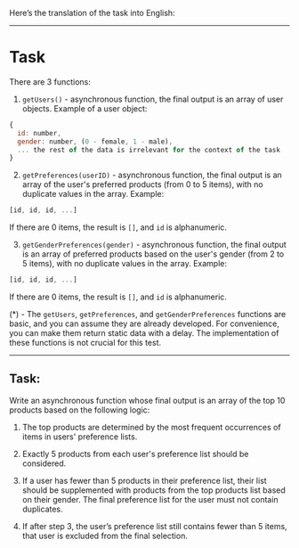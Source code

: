 Here’s the translation of the task into English:

---

# Task

There are 3 functions:

1) `getUsers()` - asynchronous function, the final output is an array of user objects. Example of a user object:
```javascript
{
  id: number,
  gender: number, (0 - female, 1 - male),
  ... the rest of the data is irrelevant for the context of the task
}
```

2) `getPreferences(userID)` - asynchronous function, the final output is an array of the user's preferred products (from 0 to 5 items), with no duplicate values in the array. 
Example:
```javascript
[id, id, id, ...] 
```
If there are 0 items, the result is `[]`, and `id` is alphanumeric.

3) `getGenderPreferences(gender)` - asynchronous function, the final output is an array of preferred products based on the user's gender (from 2 to 5 items), with no duplicate values in the array. 
Example:
```javascript
[id, id, id, ...] 
```
If there are 0 items, the result is `[]`, and `id` is alphanumeric.

(*) - The `getUsers`, `getPreferences`, and `getGenderPreferences` functions are basic, and you can assume they are already developed. For convenience, you can make them return static data with a delay. The implementation of these functions is not crucial for this test.

---

## Task:

Write an asynchronous function whose final output is an array of the top 10 products based on the following logic:

1) The top products are determined by the most frequent occurrences of items in users' preference lists.

2) Exactly 5 products from each user's preference list should be considered.

3) If a user has fewer than 5 products in their preference list, their list should be supplemented with products from the top products list based on their gender. The final preference list for the user must not contain duplicates.

4) If after step 3, the user’s preference list still contains fewer than 5 items, that user is excluded from the final selection.

